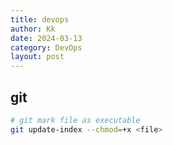 ```yaml
---
title: devops
author: Kk
date: 2024-03-13
category: DevOps
layout: post
---
```


## git
```bash
# git mark file as executable
git update-index --chmod=+x <file>
```
